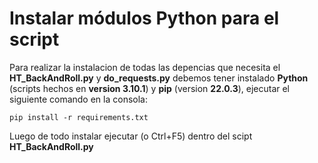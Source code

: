 # Instalar módulos Python para el script
Para realizar la instalacion de todas las depencias que necesita el **HT_BackAndRoll.py** y **do_requests.py** debemos tener instalado **Python** (scripts hechos en **version 3.10.1**) y **pip** (version **22.0.3**), ejecutar el siguiente comando en la consola:
```
pip install -r requirements.txt
```
Luego de todo instalar ejecutar (o Ctrl+F5) dentro del scipt **HT_BackAndRoll.py**